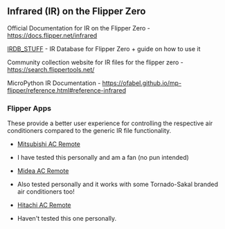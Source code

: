 ## Infrared (IR) on the Flipper Zero

Official Documentation for IR on the Flipper Zero - https://docs.flipper.net/infrared

[IRDB_STUFF](ir/IRDB_STUFF/README.md) - IR Database for Flipper Zero + guide on how to use it

Community collection website for IR files for the flipper zero - https://search.flippertools.net/ 

MicroPython IR Documentation - https://ofabel.github.io/mp-flipper/reference.html#reference-infrared

### Flipper Apps

These provide a better user experience for controlling the respective air conditioners compared to the generic IR file functionality.

* [Mitsubishi AC Remote](https://lab.flipper.net/apps/mitsubishi_ac_remote)

- I have tested this personally and am a fan (no pun intended)

* [Midea AC Remote](https://lab.flipper.net/apps/midea_ac_remote)

- Also tested personally and it works with some Tornado-Sakal branded air conditioners too!

* [Hitachi AC Remote](https://lab.flipper.net/apps/hitachi_ac_remote)

- Haven't tested this one personally. 
